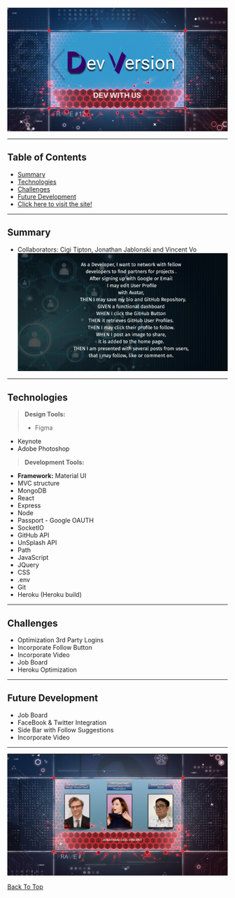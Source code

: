 ![Screenshot](client/src/assets/devwithus.png?raw=true ) 


---

## Table of Contents
  * [Summary](#Summary)
  * [Technologies](#technologies)
  * [Challenges](#challenges)
  * [Future Development](#future-development)
  * [Click here to visit the site!](https://devver.herokuapp.com/)
---

## Summary 
 * Collaborators: Cigi Tipton, Jonathan Jablonski and Vincent Vo
 ![Screenshot](client/src/assets/user.png?raw=true ) 
---

## Technologies
> <b>Design Tools:</b>
> * Figma
  * Keynote
  * Adobe Photoshop
  
> <b>Development Tools:</b>
  * <b>Framework:</b> Material UI
  * MVC structure
  * MongoDB
  * React
  * Express
  * Node 
  * Passport - Google OAUTH
  * SocketIO
  * GitHub API
  * UnSplash API
  * Path
  * JavaScript
  * JQuery
  * CSS
  * .env
  * Git
  * Heroku (Heroku build)
---
## Challenges

* Optimization 3rd Party Logins
* Incorporate Follow Button
* Incorporate Video
* Job Board
* Heroku Optimization

---

## Future Development 
* Job Board
* FaceBook & Twitter Integration
* Side Bar with Follow Suggestions
* Incorporate Video


---

![Screenshot](client/src/assets/devvers.png?raw=true ) 

[Back To Top](#devversion)
